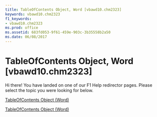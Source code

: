 ```yaml
---
title: TableOfContents Object, Word [vbawd10.chm2323]
keywords: vbawd10.chm2323
f1_keywords:
- vbawd10.chm2323
ms.prod: office
ms.assetid: 683fd053-9f61-459e-903c-3b35558b2a50
ms.date: 06/08/2017
---
```



# TableOfContents Object, Word [vbawd10.chm2323]

Hi there! You have landed on one of our F1 Help redirector pages. Please select the topic you were looking for below.

[TableOfContents Object (Word)](http://msdn.microsoft.com/library/629a03c1-ae97-649d-7ec4-25210b4b9ecd%28Office.15%29.aspx)

[TableOfContents Object (Word)](http://msdn.microsoft.com/library/44f3bb54-e8b0-d94d-31ed-b33099e8b048%28Office.15%29.aspx)


